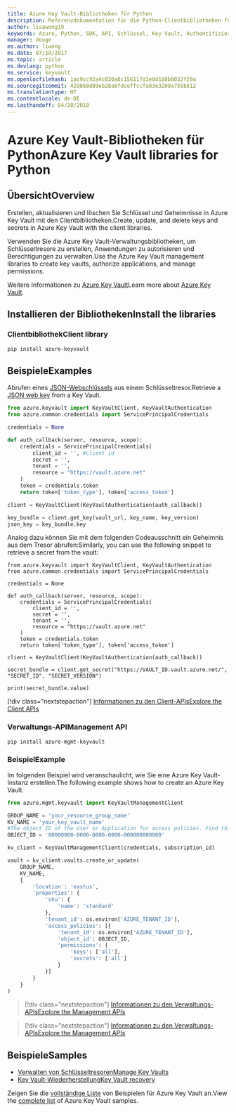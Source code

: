 ```yaml
---
title: Azure Key Vault-Bibliotheken für Python
description: Referenzdokumentation für die Python-Clientbibliotheken für Azure Key Vault
author: lisawong19
keywords: Azure, Python, SDK, API, Schlüssel, Key Vault, Authentifizierung, Geheimnis, Schlüssel, Sicherheit
manager: douge
ms.author: liwong
ms.date: 07/18/2017
ms.topic: article
ms.devlang: python
ms.service: keyvault
ms.openlocfilehash: 1ac9cc92a4c830a8c156117d3e0d188b8032f29a
ms.sourcegitcommit: 42d868d89eb28a6fdceffccfa03e3209a755b812
ms.translationtype: HT
ms.contentlocale: de-DE
ms.lasthandoff: 04/20/2018
---
```

# <a name="azure-key-vault-libraries-for-python"></a><span data-ttu-id="f0a96-104">Azure Key Vault-Bibliotheken für Python</span><span class="sxs-lookup"><span data-stu-id="f0a96-104">Azure Key Vault libraries for Python</span></span>

## <a name="overview"></a><span data-ttu-id="f0a96-105">Übersicht</span><span class="sxs-lookup"><span data-stu-id="f0a96-105">Overview</span></span>

<span data-ttu-id="f0a96-106">Erstellen, aktualisieren und löschen Sie Schlüssel und Geheimnisse in Azure Key Vault mit den Clientbibliotheken.</span><span class="sxs-lookup"><span data-stu-id="f0a96-106">Create, update, and delete keys and secrets in Azure Key Vault with the client libraries.</span></span>

<span data-ttu-id="f0a96-107">Verwenden Sie die Azure Key Vault-Verwaltungsbibliotheken, um Schlüsseltresore zu erstellen, Anwendungen zu autorisieren und Berechtigungen zu verwalten.</span><span class="sxs-lookup"><span data-stu-id="f0a96-107">Use the Azure Key Vault management libraries to create key vaults, authorize applications, and manage permissions.</span></span> 

<span data-ttu-id="f0a96-108">Weitere Informationen zu [Azure Key Vault](/azure/key-vault/key-vault-whatis)</span><span class="sxs-lookup"><span data-stu-id="f0a96-108">Learn more about [Azure Key Vault](/azure/key-vault/key-vault-whatis).</span></span>

## <a name="install-the-libraries"></a><span data-ttu-id="f0a96-109">Installieren der Bibliotheken</span><span class="sxs-lookup"><span data-stu-id="f0a96-109">Install the libraries</span></span>

### <a name="client-library"></a><span data-ttu-id="f0a96-110">Clientbibliothek</span><span class="sxs-lookup"><span data-stu-id="f0a96-110">Client library</span></span>

```bash
pip install azure-keyvault
```

## <a name="examples"></a><span data-ttu-id="f0a96-111">Beispiele</span><span class="sxs-lookup"><span data-stu-id="f0a96-111">Examples</span></span>

<span data-ttu-id="f0a96-112">Abrufen eines [JSON-Webschlüssels](https://tools.ietf.org/html/draft-ietf-jose-json-web-key-18) aus einem Schlüsseltresor.</span><span class="sxs-lookup"><span data-stu-id="f0a96-112">Retrieve a [JSON web key](https://tools.ietf.org/html/draft-ietf-jose-json-web-key-18) from a Key Vault.</span></span>

```python
from azure.keyvault import KeyVaultClient, KeyVaultAuthentication
from azure.common.credentials import ServicePrincipalCredentials

credentials = None

def auth_callback(server, resource, scope):
    credentials = ServicePrincipalCredentials(
        client_id = '', #client id
        secret = '',
        tenant = '',
        resource = "https://vault.azure.net"
    )
    token = credentials.token
    return token['token_type'], token['access_token']

client = KeyVaultClient(KeyVaultAuthentication(auth_callback))

key_bundle = client.get_key(vault_url, key_name, key_version)
json_key = key_bundle.key
```

<span data-ttu-id="f0a96-113">Analog dazu können Sie mit dem folgenden Codeausschnitt ein Geheimnis aus dem Tresor abrufen:</span><span class="sxs-lookup"><span data-stu-id="f0a96-113">Similarly, you can use the following snippet to retrieve a secret from the vault:</span></span>

```
from azure.keyvault import KeyVaultClient, KeyVaultAuthentication
from azure.common.credentials import ServicePrincipalCredentials

credentials = None

def auth_callback(server, resource, scope):
    credentials = ServicePrincipalCredentials(
        client_id = '',
        secret = '',
        tenant = '',
        resource = "https://vault.azure.net"
    )
    token = credentials.token
    return token['token_type'], token['access_token']

client = KeyVaultClient(KeyVaultAuthentication(auth_callback))

secret_bundle = client.get_secret("https://VAULT_ID.vault.azure.net/", "SECRET_ID", "SECRET_VERSION")

print(secret_bundle.value)
```

[!div class="nextstepaction"]
[<span data-ttu-id="f0a96-114">Informationen zu den Client-APIs</span><span class="sxs-lookup"><span data-stu-id="f0a96-114">Explore the Client APIs</span></span>](/python/api/overview/azure/keyvault/client)

### <a name="management-api"></a><span data-ttu-id="f0a96-115">Verwaltungs-API</span><span class="sxs-lookup"><span data-stu-id="f0a96-115">Management API</span></span>

```bash
pip install azure-mgmt-keyvault
```

### <a name="example"></a><span data-ttu-id="f0a96-116">Beispiel</span><span class="sxs-lookup"><span data-stu-id="f0a96-116">Example</span></span>
<span data-ttu-id="f0a96-117">Im folgenden Beispiel wird veranschaulicht, wie Sie eine Azure Key Vault-Instanz erstellen.</span><span class="sxs-lookup"><span data-stu-id="f0a96-117">The following example shows how to create an Azure Key Vault.</span></span> 

```python
from azure.mgmt.keyvault import KeyVaultManagementClient

GROUP_NAME = 'your_resource_group_name'
KV_NAME = 'your_key_vault_name'
#The object ID of the User or Application for access policies. Find this number in the portal
OBJECT_ID = '00000000-0000-0000-0000-000000000000'

kv_client = KeyVaultManagementClient(credentials, subscription_id)

vault = kv_client.vaults.create_or_update(
    GROUP_NAME,
    KV_NAME,
    {
        'location': 'eastus',
        'properties': {
            'sku': {
                'name': 'standard'
            },
            'tenant_id': os.environ['AZURE_TENANT_ID'],
            'access_policies': [{
                'tenant_id': os.environ['AZURE_TENANT_ID'],
                'object_id': OBJECT_ID,
                'permissions': {
                    'keys': ['all'],
                    'secrets': ['all']
                }
            }]
        }
    }
)
```
> [!div class="nextstepaction"]
> [<span data-ttu-id="f0a96-118">Informationen zu den Verwaltungs-APIs</span><span class="sxs-lookup"><span data-stu-id="f0a96-118">Explore the Management APIs</span></span>](/python/api/azure.mgmt.keyvault)

> [!div class="nextstepaction"]
> [<span data-ttu-id="f0a96-119">Informationen zu den Verwaltungs-APIs</span><span class="sxs-lookup"><span data-stu-id="f0a96-119">Explore the Management APIs</span></span>](/python/api/overview/azure/keyvault/management)

## <a name="samples"></a><span data-ttu-id="f0a96-120">Beispiele</span><span class="sxs-lookup"><span data-stu-id="f0a96-120">Samples</span></span>
* <span data-ttu-id="f0a96-121">[Verwalten von Schlüsseltresoren][1]</span><span class="sxs-lookup"><span data-stu-id="f0a96-121">[Manage Key Vaults][1]</span></span> 
* <span data-ttu-id="f0a96-122">[Key Vault-Wiederherstellung][2]</span><span class="sxs-lookup"><span data-stu-id="f0a96-122">[Key Vault recovery][2]</span></span>

[1]: https://azure.microsoft.com/resources/samples/key-vault-python-manage/
[2]: https://azure.microsoft.com/resources/samples/key-vault-recovery-python/

<span data-ttu-id="f0a96-123">Zeigen Sie die [vollständige Liste](https://azure.microsoft.com/resources/samples/?platform=python&term=key+vault) von Beispielen für Azure Key Vault an.</span><span class="sxs-lookup"><span data-stu-id="f0a96-123">View the [complete list](https://azure.microsoft.com/resources/samples/?platform=python&term=key+vault) of Azure Key Vault samples.</span></span> 

